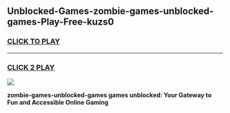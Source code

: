 
## Unblocked-Games-zombie-games-unblocked-games-Play-Free-kuzs0
<h3>
<a href="https://premium76.site?title=zombie-games-unblocked-games&ref=17A">CLICK TO PLAY</a></h3>
<hr>

<h3>
<a href="https://premium76.site?title=zombie-games-unblocked-games&ref=17A">CLICK 2 PLAY</a>
  
</h3>

<a href="https://premium76.site?title=zombie-games-unblocked-games&ref=17A"><img src="https://clearcache.store/games.png"></a>


**zombie-games-unblocked-games games unblocked: Your Gateway to Fun and Accessible Online Gaming**
